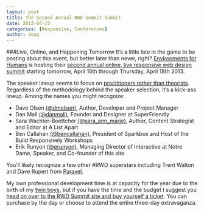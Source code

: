 ```yaml
---
layout: post
title: The Second Annual RWD Summit Summit
date: 2013-04-15
categories: [Responsive, Conferences]
author: doug
---
```


###Live, Online, and Happening Tomorrow
It’s a little late in the game to be posting about this event, but better later than never, right? [Environments for Humans](http://environmentsforhumans.com/) is hosting their [second annual online, live responsive web design summit](http://environmentsforhumans.com/2013/responsive-web-design-summit/#.UWyJO4Luf5o) starting tomorrow, April 16th through Thursday, April 18th 2013.

The speaker lineup seems to focus on [practitioners rather than theorists](http://edgeperspectives.typepad.com/edge_perspectives/2013/04/getting-stronger-through-stress-making-black-swans-work-for-you.html). Regardless of the methodology behind the speaker selection, it’s a kick-ass lineup. Among the names you might recognize:    
- Dave Olsen [(@dmolsen)](https://twitter.com/dmolsen), Author, Developer and Project Manager  
- Dan Mall [(@danmall)](https://twitter.com/danielmall), Founder and Designer at SuperFriendly  
- Sara Wachter-Boettcher [(@sara_ann_marie)](https://twitter.com/sara_ann_marie), Author, Content Strategist and Editor at A List Apart  
- Ben Callahan [(@bencallahan)](https://twitter.com/bencallahan), President of Sparkbox and Host of the Build Responsively Workshops  
- Erik Runyon [(@erunyon)](http://www.weedygarden.net/), Managing Director of Interactive at Notre Dame, Speaker, and Co-founder of this site  

You’ll likely recognize a few other #RWD superstars including Trent Walton and Dave Rupert from [Paravel](http://paravelinc.com/).

My own professional development time is at capacity for the year due to the birth of my [twin boys](https://vine.co/v/bpmtiJBIEUe?fb_action_ids=10200969264183627&fb_action_types=vine-app%3Apost&fb_source=aggregation&fb_aggregation_id=288381481237582), but if you have the time and the budget I suggest you [head on over to the RWD Summit site and buy yourself a ticket](http://environmentsforhumans.com/2013/responsive-web-design-summit/#.UWyPN4Luf5p). You can purchase by the day or choose to attend  the entire three-day extravaganza. 


